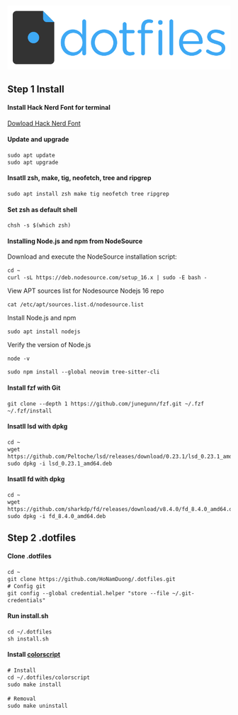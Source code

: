 ![Dotfiles Image](./dotfiles.png)

## Step 1 Install

#### Install Hack Nerd Font for terminal

[Dowload Hack Nerd Font](https://github.com/ryanoasis/nerd-fonts/releases/download/v2.1.0/Hack.zip)

#### Update and upgrade

```
sudo apt update
sudo apt upgrade
```

#### Insatll zsh, make, tig, neofetch, tree and ripgrep

```
sudo apt install zsh make tig neofetch tree ripgrep
```

#### Set zsh as default shell

```
chsh -s $(which zsh)
```

#### Installing Node.js and npm from NodeSource

Download and execute the NodeSource installation script:

```
cd ~
curl -sL https://deb.nodesource.com/setup_16.x | sudo -E bash -
```

View APT sources list for Nodesource Nodejs 16 repo

```
cat /etc/apt/sources.list.d/nodesource.list
```

Install Node.js and npm

```
sudo apt install nodejs
```

Verify the version of Node.js

```
node -v
```

```
sudo npm install --global neovim tree-sitter-cli
```

#### Install fzf with Git

```
git clone --depth 1 https://github.com/junegunn/fzf.git ~/.fzf
~/.fzf/install
```

#### Insatll lsd with dpkg

```
cd ~
wget https://github.com/Peltoche/lsd/releases/download/0.23.1/lsd_0.23.1_amd64.deb
sudo dpkg -i lsd_0.23.1_amd64.deb
```

#### Insatll fd with dpkg

```
cd ~
wget https://github.com/sharkdp/fd/releases/download/v8.4.0/fd_8.4.0_amd64.deb
sudo dpkg -i fd_8.4.0_amd64.deb
```

## Step 2 .dotfiles

#### Clone .dotfiles

```
cd ~
git clone https://github.com/HoNamDuong/.dotfiles.git
# Config git
git config --global credential.helper "store --file ~/.git-credentials"
```

#### Run install.sh

```
cd ~/.dotfiles
sh install.sh
```

#### Install [colorscript](./colorscript/README.md)

```
# Install
cd ~/.dotfiles/colorscript
sudo make install

# Removal
sudo make uninstall
```
